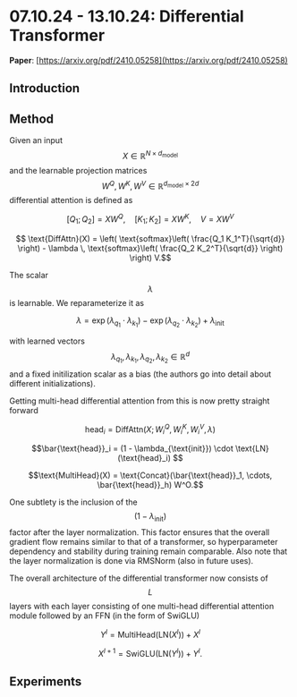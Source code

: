# 07.10.24 - 13.10.24: Differential Transformer

**Paper**: [https://arxiv.org/pdf/2410.05258](https://arxiv.org/pdf/2410.05258)

## Introduction


## Method
Given an input $$ X \in  \mathbb{R}^{N \times d_{\text{model}}}$$ and the learnable projection matrices $$ W^Q, W^K, W^V \in  \mathbb{R}^{d_{\text{model}} \times 2d}$$
differential attention is defined as

$$ [Q_1; Q_2] = XW^Q, \quad [K_1; K_2] = XW^K, \quad V = XW^V $$

$$ \text{DiffAttn}(X) = \left( \text{softmax}\left( \frac{Q_1 K_1^T}{\sqrt{d}} \right) - \lambda \, \text{softmax}\left( \frac{Q_2 K_2^T}{\sqrt{d}} \right) \right) V.$$

The scalar $$ \lambda$$ is learnable. We reparameterize it as 

$$ \lambda = \exp(\lambda_{q_1} \cdot \lambda_{k_1}) - \exp(\lambda_{q_2} \cdot \lambda_{k_2}) + \lambda_{\text{init}}$$

with learned vectors $$ \lambda_{q_1}, \lambda_{k_1}, \lambda_{q_2}, \lambda_{k_2} \in \mathbb{R}^{d}$$ and a fixed initilization scalar as a bias (the authors go into detail about different initializations).

Getting multi-head differential attention from this is now pretty straight forward

$$\text{head}_i = \text{DiffAttn}(X; W_i^Q, W_i^K, W_i^V, \lambda) $$

$$\bar{\text{head}}_i = (1 - \lambda_{\text{init}}) \cdot \text{LN}(\text{head}_i) $$

$$\text{MultiHead}(X) = \text{Concat}(\bar{\text{head}}_1, \cdots, \bar{\text{head}}_h) W^O.$$

One subtlety is the inclusion of the $$ (1 - \lambda_{\text{init}}) $$ factor after the layer normalization. This factor ensures that the overall gradient flow remains similar to that
of a transformer, so hyperparameter dependency and stability during training remain comparable. Also note that the layer normalization is done via RMSNorm (also in future uses).

The overall architecture of the differential transformer now consists of $$L$$ layers with each layer consisting of one multi-head differential attention module followed by an FFN (in the form of SwiGLU)

$$Y^l = \text{MultiHead}(\text{LN}(X^l)) + X^l$$ 

$$X^{l+1} = \text{SwiGLU}(\text{LN}(Y^l)) + Y^l.$$



## Experiments


